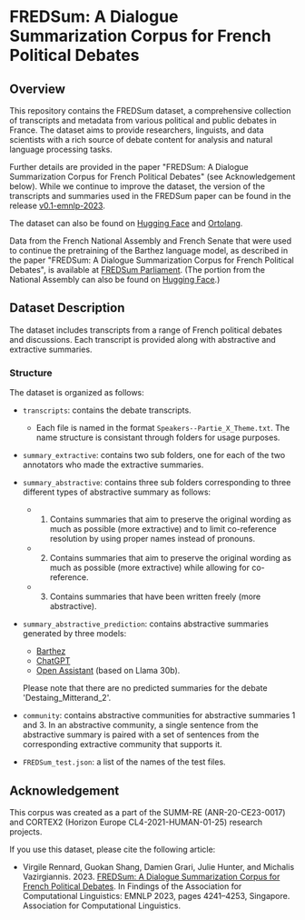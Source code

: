 # FREDSum: A Dialogue Summarization Corpus for French Political Debates

## Overview

This repository contains the FREDSum dataset, a comprehensive collection of transcripts and metadata from various political and public debates in France. The dataset aims to provide researchers, linguists, and data scientists with a rich source of debate content for analysis and natural language processing tasks.

Further details are provided in the paper "FREDSum: A Dialogue Summarization Corpus for French Political Debates" (see Acknowledgement below). While we continue to improve the dataset, the version of the transcripts and summaries used in the FREDSum paper can be found in the release [v0.1-emnlp-2023](https://github.com/linagora-labs/FREDSum/releases/tag/v0.1-emnlp-2023).

The dataset can also be found on [Hugging Face](https://huggingface.co/datasets/linagora/FREDSum) and [Ortolang](https://hdl.handle.net/11403/fredsum).

Data from the French National Assembly and French Senate that were used to continue the pretraining of the Barthez language model, as described in the paper "FREDSum: A Dialogue Summarization Corpus for French Political Debates", is available at [FREDSum Parliament](https://hdl.handle.net/11403/fredsum-parliament). (The portion from the National Assembly can also be found on [Hugging Face](https://huggingface.co/datasets/OpenLLM-France/Claire-Dialogue-French-0.1/tree/main/FR).)


## Dataset Description

The dataset includes transcripts from a range of French political debates and discussions. Each transcript is provided along with abstractive and extractive summaries.

### Structure

The dataset is organized as follows:

- `transcripts`: contains the debate transcripts.
  - Each file is named in the format `Speakers--Partie_X_Theme.txt`. The name structure is consistant through folders for usage purposes.
- `summary_extractive`: contains two sub folders, one for each of the two annotators who made the extractive summaries.
- `summary_abstractive`: contains three sub folders corresponding to three different types of abstractive summary as follows:
	- 1) Contains summaries that aim to preserve the original wording as much as possible (more extractive) and to limit co-reference resolution by using proper names instead of pronouns.
	- 2) Contains summaries that aim to preserve the original wording as much as possible (more extractive) while allowing for co-reference.
	- 3) Contains summaries that have been written freely (more abstractive).
- `summary_abstractive_prediction`: contains abstractive summaries generated by three models: 
	- [Barthez](https://aclanthology.org/2021.emnlp-main.740.pdf)
	- [ChatGPT](https://chat.openai.com/)
	- [Open Assistant](https://github.com/LAION-AI/Open-Assistant) (based on Llama 30b). 

	Please note that there are no predicted summaries for the debate 'Destaing_Mitterand_2'.
- `community`: contains abstractive communities for abstractive summaries 1 and 3. In an abstractive community, a single sentence from the abstractive summary is paired with a set of sentences from the corresponding extractive community that supports it. 
- `FREDSum_test.json`: a list of the names of the test files.



## Acknowledgement

This corpus was created as a part of the SUMM-RE (ANR-20-CE23-0017) and CORTEX2 (Horizon Europe CL4-2021-HUMAN-01-25) research projects.

If you use this dataset, please cite the following article:

- Virgile Rennard, Guokan Shang, Damien Grari, Julie Hunter, and Michalis Vazirgiannis. 2023. [FREDSum: A Dialogue Summarization Corpus for French Political Debates](https://aclanthology.org/2023.findings-emnlp.280). In Findings of the Association for Computational Linguistics: EMNLP 2023, pages 4241–4253, Singapore. Association for Computational Linguistics.

